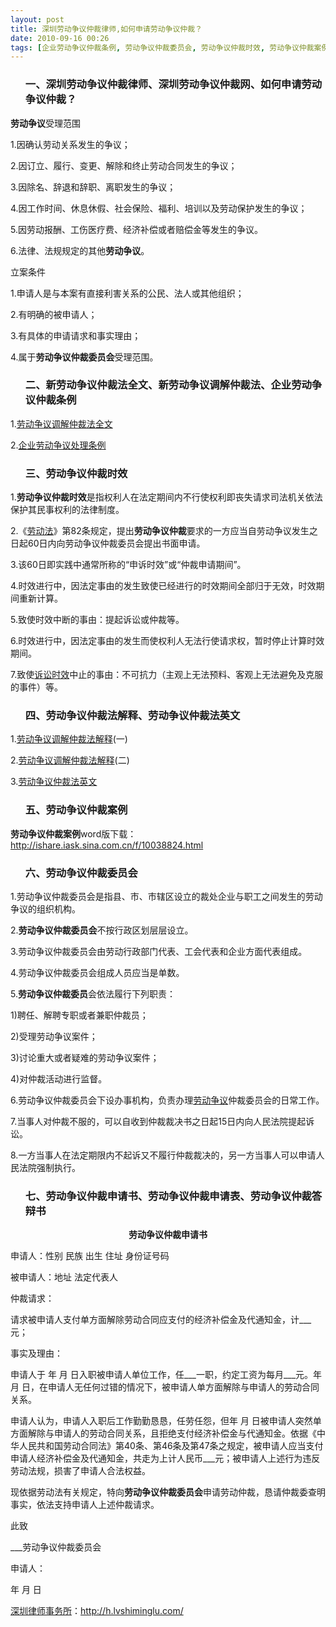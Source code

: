 ```yaml
---
layout: post
title: 深圳劳动争议仲裁律师,如何申请劳动争议仲裁？
date: 2010-09-16 00:26
tags: [企业劳动争议仲裁条例, 劳动争议仲裁委员会, 劳动争议仲裁时效, 劳动争议仲裁案例, 劳动争议仲裁申请书, 劳动争议仲裁答辩书, 怎样, 新劳动争议仲裁法全文, 新劳动争议调解仲裁法, 深圳劳动争议仲裁网, 深圳劳动法律师网, 深圳律师咨询]
---
```

<ol>
<h3>一、深圳劳动争议仲裁律师、深圳劳动争议仲裁网、如何申请劳动争议仲裁？</h3>
</ol>
<strong>劳动争议</strong>受理范围

1.因确认劳动关系发生的争议；

2.因订立、履行、变更、解除和终止劳动合同发生的争议；

3.因除名、辞退和辞职、离职发生的争议；

4.因工作时间、休息休假、社会保险、福利、培训以及劳动保护发生的争议；

5.因劳动报酬、工伤医疗费、经济补偿或者赔偿金等发生的争议。

6.法律、法规规定的其他<strong>劳动争议</strong>。

立案条件

1.申请人是与本案有直接利害关系的公民、法人或其他组织；

2.有明确的被申请人；

3.有具体的申请请求和事实理由；

4.属于<strong>劳动争议仲裁委员会</strong>受理范围。
<ol>
<h3>二、新劳动争议仲裁法全文、新劳动争议调解仲裁法、企业劳动争议仲裁条例</h3>
</ol>
1.<a href="http://www.gov.cn/flfg/2007-12/29/content_847310.htm" target="_blank">劳动争议调解仲裁法全文</a>

2.<a href="http://www.gov.cn/ziliao/flfg/2005-08/06/content_20937.htm" target="_blank">企业劳动争议处理条例</a>
<ol>
<h3>三、劳动争议仲裁时效</h3>
</ol>
1.<strong>劳动争议仲裁时效</strong>是指权利人在法定期间内不行使权利即丧失请求司法机关依法保护其民事权利的法律制度。

2.《<a href="http://h.lvshiminglu.com/law/181.html" target="_blank">劳动法</a>》第82条规定，提出<strong>劳动争议仲裁</strong>要求的一方应当自劳动争议发生之日起60日内向劳动争议仲裁委员会提出书面申请。

3.该60日即实践中通常所称的“申诉时效”或“仲裁申请期间”。

4.时效进行中，因法定事由的发生致使已经进行的时效期间全部归于无效，时效期间重新计算。

5.致使时效中断的事由：提起诉讼或仲裁等。

6.时效进行中，因法定事由的发生而使权利人无法行使请求权，暂时停止计算时效期间。

7.致使<a href="http://h.lvshiminglu.com/law/tag/%E8%AF%89%E8%AE%BC%E6%97%B6%E6%95%88" target="_blank">诉讼时效</a>中止的事由：不可抗力（主观上无法预料、客观上无法避免及克服的事件）等。
<ol>
<h3>四、劳动争议仲裁法解释、劳动争议仲裁法英文</h3>
</ol>
1.<a href="http://www.gsgqt.gov.cn/jycy/ShowArticle.asp?ArticleID=22714" target="_blank">劳动争议调解仲裁法解释</a>(一)

2.<a href="http://www.gsgqt.gov.cn/jycy/ShowArticle.asp?ArticleID=22709" target="_blank">劳动争议调解仲裁法解释</a>(二)

3.<a href="http://www.law-lib.com/law/law_view.asp?id=10684" target="_blank">劳动争议仲裁法英文</a>
<ol>
<h3>五、劳动争议仲裁案例</h3>
</ol>
<strong>劳动争议仲裁案例</strong>word版下载：<a href="http://ishare.iask.sina.com.cn/f/10038824.html" target="_blank">http://ishare.iask.sina.com.cn/f/10038824.html</a>
<ol>
<h3>六、劳动争议仲裁委员会</h3>
</ol>
1.劳动争议仲裁委员会是指县、市、市辖区设立的裁处企业与职工之间发生的劳动争议的组织机构。

2.<strong>劳动争议仲裁委员会</strong>不按行政区划层层设立。

3.劳动争议仲裁委员会由劳动行政部门代表、工会代表和企业方面代表组成。

4.劳动争议仲裁委员会组成人员应当是单数。

5.<strong>劳动争议仲裁委员</strong>会依法履行下列职责：

1)聘任、解聘专职或者兼职仲裁员；

2)受理劳动争议案件；

3)讨论重大或者疑难的劳动争议案件；

4)对仲裁活动进行监督。

6.劳动争议仲裁委员会下设办事机构，负责办理<a href="http://h.lvshiminglu.com/law/353.html" target="_blank">劳动争议</a>仲裁委员会的日常工作。

7.当事人对仲裁不服的，可以自收到仲裁裁决书之日起15日内向人民法院提起诉讼。

8.一方当事人在法定期限内不起诉又不履行仲裁裁决的，另一方当事人可以申请人民法院强制执行。
<ol>
<h3>七、劳动争议仲裁申请书、劳动争议仲裁申请表、劳动争议仲裁答辩书</h3>
</ol>
<p style="text-align: center;"><strong>劳动争议仲裁申请书</strong></p>
申请人：性别 民族 出生 住址 身份证号码

被申请人：地址 法定代表人

仲裁请求：

请求被申请人支付单方面解除劳动合同应支付的经济补偿金及代通知金，计___元；

事实及理由：

申请人于 年 月 日入职被申请人单位工作，任___一职，约定工资为每月___元。年 月 日，在申请人无任何过错的情况下，被申请人单方面解除与申请人的劳动合同关系。

申请人认为，申请人入职后工作勤勤恳恳，任劳任怨，但年 月 日被申请人突然单方面解除与申请人的劳动合同关系，且拒绝支付经济补偿金与代通知金。依据《中华人民共和国劳动合同法》第40条、第46条及第47条之规定，被申请人应当支付申请人经济补偿金及代通知金，共走为上计人民币___元；被申请人上述行为违反劳动法规，损害了申请人合法权益。

现依据劳动法有关规定，特向<strong>劳动争议仲裁委员会</strong>申请劳动仲裁，恳请仲裁委查明事实，依法支持申请人上述仲裁请求。

此致

___劳动争议仲裁委员会

申请人：

年  月  日

<a href="http://h.lvshiminglu.com/">深圳律师事务所</a>：<a href="http://h.lvshiminglu.com/">http://h.lvshiminglu.com/</a>

